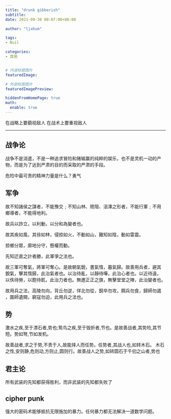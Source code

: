 ```yaml
---
title: "drunk gibberish"
subtitle: 
date: 2021-09-30 00:07:00+08:00

author: "ljahum"

tags: 
- Nuil

categories: 
- 其他


# 内波标题图片
featuredImage: 

# 外部标图图片
featuredImagePreview: 

hiddenFromHomePage: true
math:
  enable: true
---
```

<!--more-->

在战略上要藐视敌人 在战术上要重视敌人

---


## 战争论

战争不是消遣，不是一种追求冒险和赌输赢的纯粹的娱乐，也不是灵机一动的产物，而是为了达到严肃的目的而采取的严肃的手段。

危险中最可贵的精神力量是什么？勇气

## 军争



故不知諸侯之謀者，不能豫交﹔不知山林、險阻、沮澤之形者，不能行軍﹔不用
鄉導者，不能得地利。

故兵以詐立，以利動，以分和為變者也。

故其疾如風，其徐如林，侵掠如火，不動如山，難知如陰，動如雷震。

掠鄉分眾，廓地分守，懸權而動。

先知迂直之計者勝，此軍爭之法也。

故三軍可奪氣，將軍可奪心。是故朝氣銳，晝氣惰，暮氣歸。故善用兵者，避其
銳氣，擊其惰歸，此治氣者也。以治待亂，以靜待嘩，此治心者也。以近待遠，
以佚待勞，以飽待飢，此治力者也。無邀正正之旗，無擊堂堂之陣，此治變者也。

故用兵之法，高陵勿向，背丘勿逆，佯北勿從，銳卒勿攻，餌兵勿食，歸師勿遏
，圍師遺闕，窮寇勿迫，此用兵之法也。

## 势

激水之疾,至于漂石者,势也;鸷鸟之疾,至于毁折者,节也。是故善战者,其势险,其节短。势如弩,节如发机。

故善战者,求之于势,不责于人,故能择人而任势。任势者,其战人也,如转木石。
木石之性,安则静,危则动,方则止,圆则行。故善战人之势,如转圆石于千仞之山者,势也

## 君主论

所有武装的先知都获得胜利，而非武装的先知都失败了


## cipher punk
强大的密码术能够抵抗无限施加的暴力。任何暴力都无法解决一道数学问题。